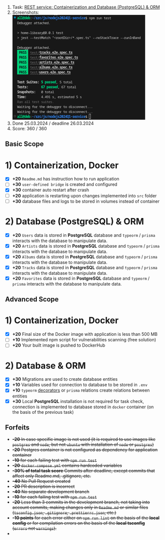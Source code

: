 1. Task: [REST service: Containerization and Database (PostgreSQL) &amp; ORM](https://github.com/AlreadyBored/nodejs-assignments/blob/main/assignments/containerization-database-orm/assignment.md)
2. Screenshots:![tests](./doc/screenshots/1.png?raw=true "https://github.com/Val-d-emar/nodejs2024Q1-service/blob/dev/doc/screenshots/1.png?raw=true")
3. Done 25.03.2024 / deadline 26.03.2024
4. Score: 360 / 360

## Basic Scope

# 1) Containerization, Docker

- [X] **+20** `Readme.md` has instruction how to run application
- [ ] **+30** `user-defined bridge` is created and configured
- [X] **+30**  container auto restart after crash
- [ ] **+20** application is restarting upon changes implemented into `src` folder
- [ ] **+30** database files and logs to be stored in volumes instead of container

# 2) Database (PostgreSQL) & ORM

- [X] **+20** `Users` data is stored in **PostgreSQL** database and `typeorm` / `prisma`  interacts with the database to manipulate data.
- [X] **+20** `Artists` data is stored in **PostgreSQL** database and `typeorm` / `prisma`  interacts with the database to manipulate data.
- [X] **+20** `Albums` data is stored in **PostgreSQL** database and `typeorm` / `prisma`  interacts with the database to manipulate data.
- [X] **+20** `Tracks` data is stored in **PostgreSQL** database and `typeorm` / `prisma`  interacts with the database to manipulate data.
- [X] **+20** `Favorites` data is stored in **PostgreSQL** database and `typeorm` / `prisma`  interacts with the database to manipulate data.

## Advanced Scope

# 1) Containerization, Docker

- [X] **+20** Final size of the Docker image with application is less than 500 MB
- [ ] **+10** Implemented npm script for vulnerabilities scanning (free solution)
- [ ] **+20** Your built image is pushed to DockerHub

# 2) Database & ORM

- [X] **+30** Migrations are used to create database entities
- [X] **+10** Variables used for connection to database to be stored in `.env`
- [X] **+10** `typeorm` [decorators](https://typeorm.io/#/relations) or `prisma` relations create relations between entities
- [X] **+30** Local **PostgreSQL** installation is not required for task check, connection is implemented to database stored in `docker` container  (on the basis of the previous task)

## Forfeits

- ~~**-20** In case specific image is not used (it is required to use images like `postgres` and `node`, but not `ubuntu` with installation of `node` or `postgres`)~~
- ~~**-20** Postgres container is not configured as dependency for application container~~
- ~~**-10** for each failing test with `npm run test`~~
- ~~**-20** `docker-compose.yml` contains hardcoded variables~~
- ~~**-30% of total task score** Commits after deadline, except commits that affect only Readme.md, .gitignore, etc.~~
- ~~**-40** No Pull Request created~~
- ~~**-20** PR description is incorrect~~
- ~~**-40** No separate development branch~~
- ~~**-10** for each failing test with `npm run test`~~
- ~~**-20** Less than 3 commits in the development branch, not taking into account commits, making changes only in `Readme.md` or similar files (`tsconfig.json`, `.gitignore`, `.prettierrc.json`, etc.)~~
- ~~**-10 points** for each error either on `npm run lint` on the basis of the **local config** or for compilation errors on the basis of the **local tsconfig** (`errors` not `warnings`).~~
-
